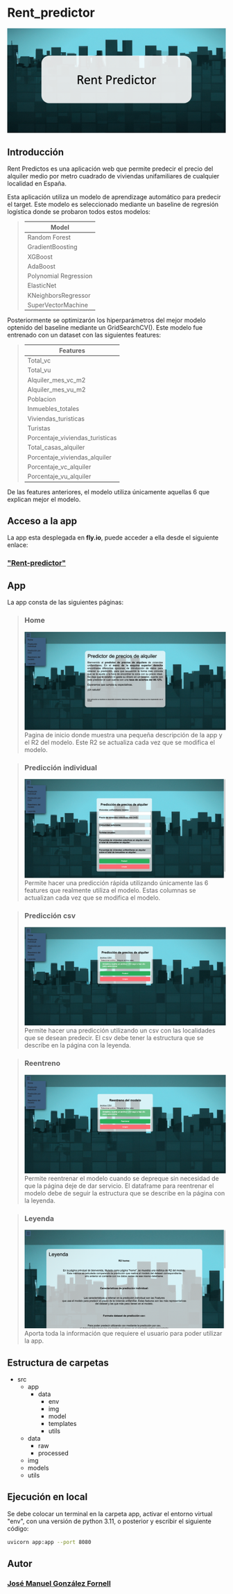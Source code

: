 # Rent_predictor

![img](src/img/Cabecera.png "Cabecera")  
  
## Introducción

Rent Predictos es una aplicación web que permite predecir el precio del alquiler medio por metro cuadrado de viviendas unifamiliares de cualquier localidad en España.  
  
Esta aplicación utiliza un modelo de aprendizage automático para predecir el target. Este modelo es seleccionado mediante un baseline de regresión logística donde se probaron todos estos modelos:  
  
> | Model                  |
> |------------------------|
> | Random Forest          |
> | GradientBoosting       |
> | XGBoost                |
> | AdaBoost               |
> | Polynomial Regression |
> | ElasticNet             |
> | KNeighborsRegressor   |
> | SuperVectorMachine     |  
  
Posteriormente se optimizarón los hiperparámetros del mejor modelo optenido del baseline mediante un GridSearchCV(). Este modelo fue entrenado con un dataset con las siguientes features:  
  
> | Features                         |
> |----------------------------------|
> | Total_vc                         |
> | Total_vu                         |
> | Alquiler_mes_vc_m2               |
> | Alquiler_mes_vu_m2               |
> | Poblacion                        |
> | Inmuebles_totales                |
> | Viviendas_turisticas             |
> | Turistas                         |
> | Porcentaje_viviendas_turisticas  |
> | Total_casas_alquiler             |
> | Porcentaje_viviendas_alquiler    |
> | Porcentaje_vc_alquiler           |
> | Porcentaje_vu_alquiler           |  
  
De las features anteriores, el modelo utiliza únicamente aquellas 6 que explican mejor el modelo.  
  
## Acceso a la app  
  
La app esta desplegada en **fly.io**, puede acceder a ella desde el siguiente enlace:
  
### ["Rent-predictor"](https://rentpredictor.fly.dev/ "Acceso a la app")  
  
## App  
  
La app consta de las siguientes páginas:  
  
> ### Home  
> ![img](src/img/Home.png "Home")  
> Pagina de inicio donde muestra una pequeña descripción de la app y el R2 del modelo. Este R2 se actualiza cada vez que se modifica el modelo.  

> ### Predicción individual 
> ![img](src/img/Prediccion_individual.png "Predicción individual")  
> Permite hacer una predicción rápida utilizando únicamente las 6 features que realmente utiliza el modelo. Estas columnas se actualizan cada vez que se modifica el modelo.  
  
> ### Predicción csv 
> ![img](src/img/Prediccion_csv.png "Predicción csv")  
> Permite hacer una predicción utilizando un csv con las localidades que se desean predecir. El csv debe tener la estructura que se describe en la página con la leyenda.  
  
> ### Reentreno
> ![img](src/img/Reentreno.png "Reentreno")  
> Permite reentrenar el modelo cuando se depreque sin necesidad de que la página deje de dar servicio. El dataframe para reentrenar el modelo debe de seguir la estructura que se describe en la página con la leyenda.  

> ### Leyenda
> ![img](src/img/Leyenda.png "Leyenda")  
> Aporta toda la información que requiere el usuario para poder utilizar la app.  
  
## Estructura de carpetas  
  
- src
    - app
        - data
            - env
            - img
            - model
            - templates
            - utils
    - data
        - raw
        - processed
    - img
    - models
    - utils  
  
## Ejecución en local  
  
Se debe colocar un terminal en la carpeta app, activar el entorno virtual "env", con una versión de python 3.11, o posterior y escribir el siguiente código:  
  
```bash
uvicorn app:app --port 8080
```  
  
## Autor  
  
### [José Manuel González Fornell](https://github.com/josemanuelgonzalezfornell)
